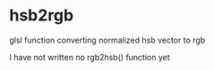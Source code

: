 # hsb2rgb
glsl function converting normalized hsb vector to rgb  

I have not written no rgb2hsb() function yet
